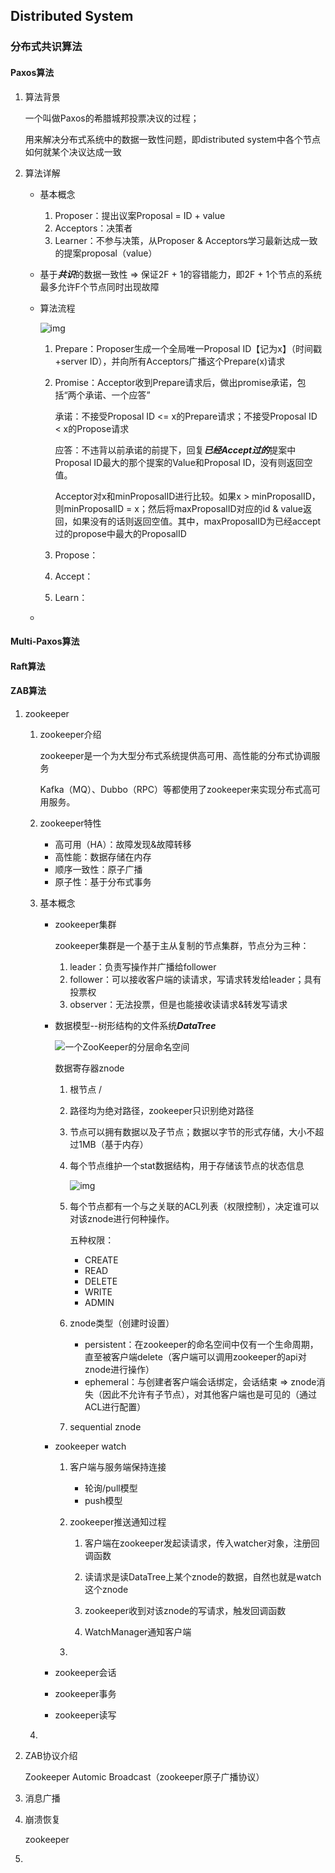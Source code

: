## Distributed System

### 分布式共识算法

#### Paxos算法

1. 算法背景

   一个叫做Paxos的希腊城邦投票决议的过程；

   用来解决分布式系统中的数据一致性问题，即distributed system中各个节点如何就某个决议达成一致

2. 算法详解

   - 基本概念

     1. Proposer：提出议案Proposal = ID + value
     2. Acceptors：决策者
     3. Learner：不参与决策，从Proposer & Acceptors学习最新达成一致的提案proposal（value）

   - 基于***共识***的数据一致性 => 保证2F + 1的容错能力，即2F + 1个节点的系统最多允许F个节点同时出现故障

   - 算法流程

     ![img](https://pic2.zhimg.com/v2-a6cd35d4045134b703f9d125b1ce9671_r.jpg)

     1. Prepare：Proposer生成一个全局唯一Proposal ID【记为x】（时间戳+server ID），并向所有Acceptors广播这个Prepare(x)请求

     2. Promise：Acceptor收到Prepare请求后，做出promise承诺，包括“两个承诺、一个应答”

        承诺：不接受Proposal ID <= x的Prepare请求；不接受Proposal ID < x的Propose请求

        应答：不违背以前承诺的前提下，回复***已经Accept过的***提案中Proposal ID最大的那个提案的Value和Proposal ID，没有则返回空值。

        Acceptor对x和minProposalID进行比较。如果x > minProposalID，则minProposalID = x；然后将maxProposalID对应的id & value返回，如果没有的话则返回空值。其中，maxProposalID为已经accept过的propose中最大的ProposalID

     1. Propose：
     2. Accept：
     3. Learn：

   - 

#### Multi-Paxos算法

#### Raft算法

#### ZAB算法

1. zookeeper

   1. zookeeper介绍

      zookeeper是一个为大型分布式系统提供高可用、高性能的分布式协调服务

      Kafka（MQ）、Dubbo（RPC）等都使用了zookeeper来实现分布式高可用服务。

   2. zookeeper特性

      - 高可用（HA）：故障发现&故障转移
      - 高性能：数据存储在内存
      - 顺序一致性：原子广播
      - 原子性：基于分布式事务

   3. 基本概念

      - zookeeper集群

        zookeeper集群是一个基于主从复制的节点集群，节点分为三种：

        1. leader：负责写操作并广播给follower
        2. follower：可以接收客户端的读请求，写请求转发给leader；具有投票权
        3. observer：无法投票，但是也能接收读请求&转发写请求

      - 数据模型--树形结构的文件系统***DataTree***

        ![一个ZooKeeper的分层命名空间](https://upload-images.jianshu.io/upload_images/4366140-b29e8378668b0441.png?imageMogr2/auto-orient/strip%7CimageView2/2/w/1240)

        数据寄存器znode

        1. 根节点 /

        2. 路径均为绝对路径，zookeeper只识别绝对路径

        3. 节点可以拥有数据以及子节点；数据以字节的形式存储，大小不超过1MB（基于内存）

        4. 每个节点维护一个stat数据结构，用于存储该节点的状态信息

           ![img](https://static001.geekbang.org/infoq/01/01baa901dd9e3f8ed111834e81a4fd28.webp)

        5. 每个节点都有一个与之关联的ACL列表（权限控制），决定谁可以对该znode进行何种操作。

           五种权限：

           - CREATE
           - READ
           - DELETE
           - WRITE
           - ADMIN

        6. znode类型（创建时设置）

           - persistent：在zookeeper的命名空间中仅有一个生命周期，直至被客户端delete（客户端可以调用zookeeper的api对znode进行操作）
           - ephemeral：与创建者客户端会话绑定，会话结束 => znode消失（因此不允许有子节点），对其他客户端也是可见的（通过ACL进行配置）

        7. sequential znode

      - zookeeper watch

        1. 客户端与服务端保持连接

           - 轮询/pull模型
           - push模型

        2. zookeeper推送通知过程

           1. 客户端在zookeeper发起读请求，传入watcher对象，注册回调函数

           2. 读请求是读DataTree上某个znode的数据，自然也就是watch这个znode
           3. zookeeper收到对该znode的写请求，触发回调函数
           4. WatchManager通知客户端

        3. 

      - zookeeper会话

      - zookeeper事务

      - zookeeper读写

   4. 

2. ZAB协议介绍

   Zookeeper Automic Broadcast（zookeeper原子广播协议）

3. 消息广播

4. 崩溃恢复

   zookeeper

5. 


























